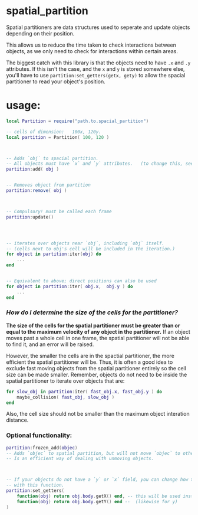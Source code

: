
# spatial_partition
Spatial partitioners are data structures used to seperate and update objects depending on their position.

This allows us to reduce the time taken to check interactions between objects, as we only need to check for interactions within certain areas.

The biggest catch with this library is that the objects need to have `.x` and `.y` attributes. If this isn't the case, and the `x` and `y` is stored somewhere else, you'll have to use `partition:set_getters(getx, gety)` to allow the spacial partitioner to read your object's position.


# usage:

```lua
local Partition = require("path.to.spacial_partition")

-- cells of dimension:   100x, 120y.
local partition = Partition( 100, 120 )



-- Adds `obj` to spacial partition.
-- All objects must have `x` and `y` attributes.   (to change this, see below.)
partition:add( obj )


-- Removes object from partition
partition:remove( obj )



-- Compulsory! must be called each frame
partition:update()




-- iterates over objects near `obj`, including `obj` itself.
-- (cells next to obj's cell will be included in the iteration.)
for object in partition:iter(obj) do
    ...
end


-- Equivalent to above; direct positions can also be used
for object in partition:iter( obj.x,  obj.y ) do
    ...
end
```


### *How do I determine the size of the cells for the partitioner?*
**The size of the cells for the spatial partitioner must be greater than or equal to the maximum velocity of any object in the partitioner.**
If an object moves past a whole cell in one frame, the spatial partitioner will not be able to find it, and an error will be raised.

However, the smaller the cells are in the spactial partitioner, the more efficient the spatial partitioner will be.
Thus, it is often a good idea to exclude fast moving objects from the spatial partitioner entirely so the cell size can be made smaller.
Remember, objects do not need to be inside the spatial partitioner to iterate over objects that are:
```lua
for slow_obj in partition:iter( fast_obj.x, fast_obj.y ) do
    maybe_collision( fast_obj, slow_obj )
end
```

Also, the cell size should not be smaller than the maximum object interation distance.



### Optional functionality:


```lua
partition:frozen_add(objec)
-- Adds `objec` to spatial partition, but will not move `objec` to other cells.
-- Is an efficient way of dealing with unmoving objects.



-- If your objects do not have a `y` or `x` field, you can change how the spatial partitioner gets the positions
-- with this function.
partition:set_getters(
    function(obj) return obj.body.getX() end, -- this will be used instead of `obj.x` now.
    function(obj) return obj.body.getY() end --  (likewise for y)
)

```

